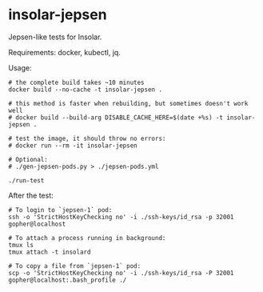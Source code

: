 # insolar-jepsen

Jepsen-like tests for Insolar.

Requirements: docker, kubectl, jq.

Usage:

```
# the complete build takes ~10 minutes
docker build --no-cache -t insolar-jepsen .

# this method is faster when rebuilding, but sometimes doesn't work well
# docker build --build-arg DISABLE_CACHE_HERE=$(date +%s) -t insolar-jepsen .

# test the image, it should throw no errors:
# docker run --rm -it insolar-jepsen

# Optional:
# ./gen-jepsen-pods.py > ./jepsen-pods.yml

./run-test
```

After the test:

```
# To login to `jepsen-1` pod:
ssh -o 'StrictHostKeyChecking no' -i ./ssh-keys/id_rsa -p 32001 gopher@localhost

# To attach a process running in background:
tmux ls
tmux attach -t insolard

# To copy a file from `jepsen-1` pod:
scp -o 'StrictHostKeyChecking no' -i ./ssh-keys/id_rsa -P 32001 gopher@localhost:.bash_profile ./
```
